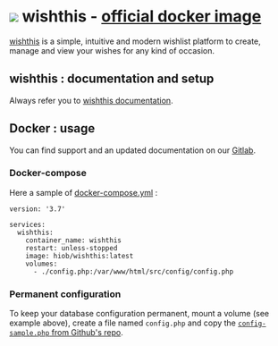 # ![](https://git.nefald.fr/uploads/-/system/project/avatar/229/wishthis_logo.png?width=48) wishthis - [official docker image](https://hub.docker.com/r/hiob/wishthis)
[wishthis](https://wishthis.online/) is a simple, intuitive and modern wishlist platform to create, manage and view your wishes for any kind of occasion.

## wishthis : documentation and setup
Always refer you to [wishthis documentation](https://github.com/grandeljay/wishthis/).

## Docker : usage
You can find support and an updated documentation on our [Gitlab](https://git.nefald.fr/docker/wishthis).

### Docker-compose
Here a sample of [docker-compose.yml](sample/docker-compose.yml.sample) :

```
version: '3.7'

services:
  wishthis:
    container_name: wishthis
    restart: unless-stopped
    image: hiob/wishthis:latest
    volumes:
      - ./config.php:/var/www/html/src/config/config.php
```

### Permanent configuration

To keep your database configuration  permanent, mount a volume (see example above), create a file named `config.php` and copy the [`config-sample.php` from Github's repo](https://github.com/grandeljay/wishthis/blob/develop/src/config/config-sample.php).
